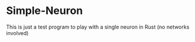 # Simple-Neuron
This is just a test program to play with a single neuron in Rust (no networks involved)
